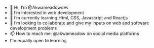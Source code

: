 - 👋 Hi, I’m @Akwameadowdev
- 👀 I’m interested in web development
- 🌱 I’m currently learning Html, CSS, Javascript and Reactjs
- 💞️ I’m looking to collaborate and give my inputs on web and software development problems
- 📫 How to reach me: @akwameadow on social media platforms
- I'm equally open to learning

<!---
Akwameadowdev/Akwameadowdev is a ✨ special ✨ repository because its `README.md` (this file) appears on your GitHub profile.
You can click the Preview link to take a look at your changes.
--->
